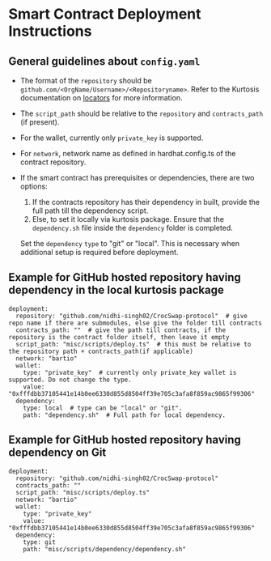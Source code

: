 # Smart Contract Deployment Instructions

## General guidelines about `config.yaml`

- The format of the `repository` should be `github.com/<OrgName/Username>/<Repositoryname>`. Refer to the Kurtosis documentation on [locators](https://docs.kurtosis.com/advanced-concepts/locators) for more information.

- The `script_path` should be relative to the `repository` and `contracts_path` (if present).

- For the wallet, currently only `private_key` is supported.

- For `network`, network name as defined in hardhat.config.ts of the contract repository.

- If the smart contract has prerequisites or dependencies, there are two options:
    1) If the contracts repository has their dependency in built, provide the full path till the dependency script.
    2) Else, to set it locally via kurtosis package. Ensure that the `dependency.sh` file inside the `dependency` folder is completed.
    
    Set the `dependency` `type` to "git" or "local". This is necessary when additional setup is required before deployment.

## Example for GitHub hosted repository having dependency in the local kurtosis package
```
deployment:
  repository: "github.com/nidhi-singh02/CrocSwap-protocol"  # give repo name if there are submodules, else give the folder till contracts
  contracts_path: ""  # give the path till contracts, if the repository is the contract folder itself, then leave it empty
  script_path: "misc/scripts/deploy.ts"  # this must be relative to the repository path + contracts_path(if applicable)
  network: "bartio"
  wallet:
    type: "private_key"  # currently only private_key wallet is supported. Do not change the type.
    value: "0xfffdbb37105441e14b0ee6330d855d8504ff39e705c3afa8f859ac9865f99306"
  dependency:
    type: local  # type can be "local" or "git".
    path: "dependency.sh"  # Full path for local dependency.
```
## Example for GitHub hosted repository having dependency on Git
```
deployment:
  repository: "github.com/nidhi-singh02/CrocSwap-protocol"
  contracts_path: ""
  script_path: "misc/scripts/deploy.ts"
  network: "bartio"
  wallet:
    type: "private_key"
    value: "0xfffdbb37105441e14b0ee6330d855d8504ff39e705c3afa8f859ac9865f99306"
  dependency:
    type: git
    path: "misc/scripts/dependency/dependency.sh"
```
